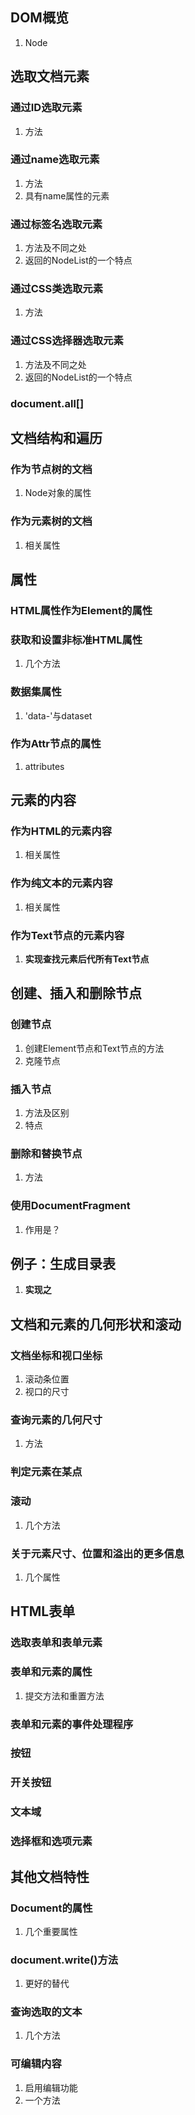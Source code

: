 ## DOM概览
1. Node
## 选取文档元素
### 通过ID选取元素
1. 方法
### 通过name选取元素
1. 方法
2. 具有name属性的元素
### 通过标签名选取元素
1. 方法及不同之处
2. 返回的NodeList的一个特点
### 通过CSS类选取元素
1. 方法
### 通过CSS选择器选取元素
1. 方法及不同之处
2. 返回的NodeList的一个特点
### document.all[]
## 文档结构和遍历
### 作为节点树的文档
1. Node对象的属性
### 作为元素树的文档
1. 相关属性
## 属性
### HTML属性作为Element的属性
### 获取和设置非标准HTML属性
1. 几个方法
### 数据集属性
1. 'data-'与dataset
### 作为Attr节点的属性
1. attributes
## 元素的内容
### 作为HTML的元素内容
1. 相关属性
### 作为纯文本的元素内容
1. 相关属性
### 作为Text节点的元素内容
1. **实现查找元素后代所有Text节点**
## 创建、插入和删除节点
### 创建节点
1. 创建Element节点和Text节点的方法
2. 克隆节点
### 插入节点
1. 方法及区别
2. 特点
### 删除和替换节点
1. 方法
### 使用DocumentFragment
1. 作用是？
## 例子：生成目录表
1. **实现之**
## 文档和元素的几何形状和滚动
### 文档坐标和视口坐标
1. 滚动条位置
2. 视口的尺寸
### 查询元素的几何尺寸
1. 方法
### 判定元素在某点
### 滚动
1. 几个方法
### 关于元素尺寸、位置和溢出的更多信息
1. 几个属性
## HTML表单
### 选取表单和表单元素
### 表单和元素的属性
1. 提交方法和重置方法
### 表单和元素的事件处理程序
### 按钮
### 开关按钮
### 文本域
### 选择框和选项元素
## 其他文档特性
### Document的属性
1. 几个重要属性
### document.write()方法
1. 更好的替代
### 查询选取的文本
1. 几个方法
### 可编辑内容
1. 启用编辑功能
2. 一个方法